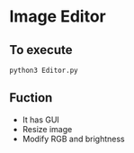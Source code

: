 # Image Editor
## To execute
`python3 Editor.py`
## Fuction
* It has GUI
* Resize image
* Modify RGB and brightness